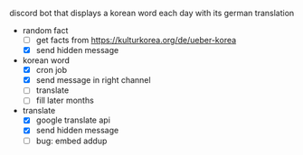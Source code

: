 discord bot that displays a korean word each day with its german translation

- random fact
  - [ ] get facts from https://kulturkorea.org/de/ueber-korea
  - [x] send hidden message
- korean word
  - [x] cron job
  - [x] send message in right channel
  - [ ] translate
  - [ ] fill later months
- translate
  - [x] google translate api
  - [x] send hidden message
  - [ ] bug: embed addup
